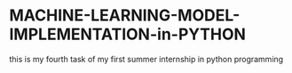 # MACHINE-LEARNING-MODEL-IMPLEMENTATION-in-PYTHON
this is my fourth task of my first summer internship in python programming 
